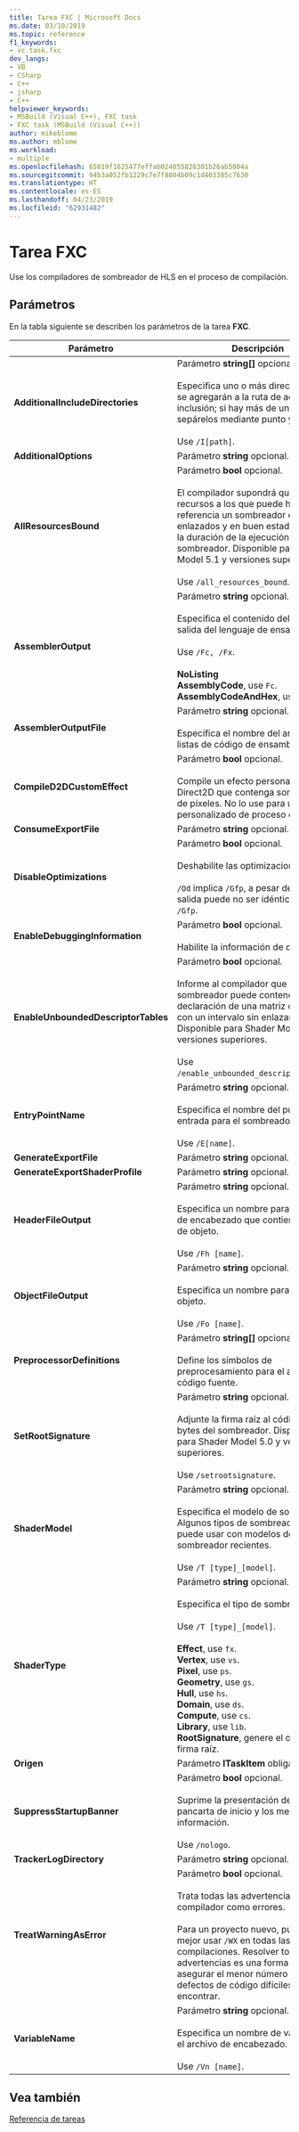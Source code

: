 ```yaml
---
title: Tarea FXC | Microsoft Docs
ms.date: 03/10/2019
ms.topic: reference
f1_keywords:
- vc.task.fxc
dev_langs:
- VB
- CSharp
- C++
- jsharp
- C++
helpviewer_keywords:
- MSBuild (Visual C++), FXC task
- FXC task (MSBuild (Visual C++))
author: mikeblome
ms.author: mblome
ms.workload:
- multiple
ms.openlocfilehash: 65819f1625477effab024055828301b26ab5804a
ms.sourcegitcommit: 94b3a052fb1229c7e7f8804b09c1d403385c7630
ms.translationtype: HT
ms.contentlocale: es-ES
ms.lasthandoff: 04/23/2019
ms.locfileid: "62931482"
---
```

# <a name="fxc-task"></a>Tarea FXC

Use los compiladores de sombreador de HLS en el proceso de compilación.

## <a name="parameters"></a>Parámetros

En la tabla siguiente se describen los parámetros de la tarea **FXC**.

|Parámetro|Descripción|
|---------------|-----------------|
|**AdditionalIncludeDirectories**|Parámetro **string[]** opcional.<br/><br/>Especifica uno o más directorios que se agregarán a la ruta de acceso de inclusión; si hay más de uno, sepárelos mediante punto y coma.<br/><br/>Use `/I[path]`.|
|**AdditionalOptions**|Parámetro **string** opcional.|
|**AllResourcesBound**|Parámetro **bool** opcional.<br/><br/>El compilador supondrá que todos los recursos a los que puede hacer referencia un sombreador están enlazados y en buen estado por toda la duración de la ejecución del sombreador. Disponible para Shader Model 5.1 y versiones superiores.<br/><br/>Use `/all_resources_bound`.|
|**AssemblerOutput**|Parámetro **string** opcional.<br/><br/>Especifica el contenido del archivo de salida del lenguaje de ensamblado.<br/><br/>Use `/Fc, /Fx`.<br/><br/>**NoListing**<br/>**AssemblyCode**, use `Fc`.<br/>**AssemblyCodeAndHex**, use `Fx`.|
|**AssemblerOutputFile**|Parámetro **string** opcional.<br/><br/>Especifica el nombre del archivo de listas de código de ensamblado.|
|**CompileD2DCustomEffect**|Parámetro **bool** opcional.<br/><br/>Compile un efecto personalizado de Direct2D que contenga sombreadores de píxeles. No lo use para un efecto personalizado de proceso o vértice.|
|**ConsumeExportFile**|Parámetro **string** opcional.|
|**DisableOptimizations**|Parámetro **bool** opcional.<br/><br/>Deshabilite las optimizaciones.<br/><br/>`/Od` implica `/Gfp`, a pesar de que la salida puede no ser idéntica a `/Od /Gfp`.|
|**EnableDebuggingInformation**|Parámetro **bool** opcional.<br/><br/>Habilite la información de depuración.|
|**EnableUnboundedDescriptorTables**|Parámetro **bool** opcional.<br/><br/>Informe al compilador que un sombreador puede contener una declaración de una matriz de recursos con un intervalo sin enlazar. Disponible para Shader Model 5.1 y versiones superiores.<br/><br/>Use `/enable_unbounded_descriptor_tables`.|
|**EntryPointName**|Parámetro **string** opcional.<br/><br/>Especifica el nombre del punto de entrada para el sombreador.<br/><br/>Use `/E[name]`.|
|**GenerateExportFile**|Parámetro **string** opcional.|
|**GenerateExportShaderProfile**|Parámetro **string** opcional.|
|**HeaderFileOutput**|Parámetro **string** opcional.<br/><br/>Especifica un nombre para el archivo de encabezado que contiene código de objeto.<br/><br/>Use `/Fh [name]`.|
|**ObjectFileOutput**|Parámetro **string** opcional.<br/><br/>Especifica un nombre para el archivo objeto.<br/><br/>Use `/Fo [name]`.|
|**PreprocessorDefinitions**|Parámetro **string[]** opcional.<br/><br/>Define los símbolos de preprocesamiento para el archivo de código fuente.|
|**SetRootSignature**|Parámetro **string** opcional.<br/><br/>Adjunte la firma raíz al código de bytes del sombreador. Disponible para Shader Model 5.0 y versiones superiores.<br/><br/>Use `/setrootsignature`.|
|**ShaderModel**|Parámetro **string** opcional.<br/><br/>Especifica el modelo de sombreador. Algunos tipos de sombreador solo se puede usar con modelos de sombreador recientes.<br/><br/>Use `/T [type]_[model]`.|
|**ShaderType**|Parámetro **string** opcional.<br/><br/>Especifica el tipo de sombreador.<br/><br/>Use `/T [type]_[model]`.<br/><br/>**Effect**, use `fx`.<br/>**Vertex**, use `vs`.<br/>**Pixel**, use `ps`.<br/>**Geometry**, use `gs`.<br/>**Hull**, use `hs`.<br/>**Domain**, use `ds`.<br/>**Compute**, use `cs`.<br/>**Library**, use `lib`.<br/>**RootSignature**, genere el objeto de firma raíz.|
|**Origen**|Parámetro **ITaskItem** obligatorio.|
|**SuppressStartupBanner**|Parámetro **bool** opcional.<br/><br/>Suprime la presentación de la pancarta de inicio y los mensajes de información.<br/><br/>Use `/nologo`.|
|**TrackerLogDirectory**|Parámetro **string** opcional.|
|**TreatWarningAsError**|Parámetro **bool** opcional.<br/><br/>Trata todas las advertencias del compilador como errores.<br/><br/>Para un proyecto nuevo, puede ser mejor usar `/WX` en todas las compilaciones. Resolver todas las advertencias es una forma de asegurar el menor número posible de defectos de código difíciles de encontrar.|
|**VariableName**|Parámetro **string** opcional.<br/><br/>Especifica un nombre de variable en el archivo de encabezado.<br/><br/>Use `/Vn [name]`.|

## <a name="see-also"></a>Vea también

[Referencia de tareas](../msbuild/msbuild-task-reference.md)